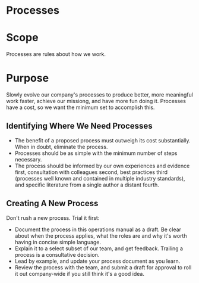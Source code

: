 
# Processes

# Scope

Processes are rules about how we work.

# Purpose

Slowly evolve our company's processes to produce better, more meaningful work faster, achieve our missiong, and have more fun doing it. Processes have a cost, so we want the minimum set to accomplish this.

## Identifying Where We Need Processes

  * The benefit of a proposed process must outweigh its cost substantially. When in doubt, eliminate the process.
  * Processes should be as simple with the minimum number of steps necessary.
  * The process should be informed by our own experiences and evidence first, consultation with colleagues second, best practices third (processes well known and contained in multiple industry standards), and specific literature from a single author a distant fourth.

## Creating A New Process

Don't rush a new process. Trial it first:
  * Document the process in this operations manual as a draft. Be clear about when the process applies, what the roles are and why it's worth having in concise simple language.
  * Explain it to a select subset of our team, and get feedback. Trailing a process is a consultative decision.
  * Lead by example, and update your process document as you learn.
  * Review the process with the team, and submit a draft for approval to roll it out company-wide if you still think it's a good idea.
